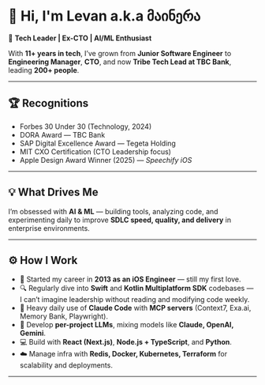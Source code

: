 # 👋 Hi, I'm Levan a.k.a მაინერა  

🚀 **Tech Leader | Ex-CTO | AI/ML Enthusiast**  

With **11+ years in tech**, I’ve grown from **Junior Software Engineer** to **Engineering Manager**, **CTO**, and now **Tribe Tech Lead at TBC Bank**, leading **200+ people**.  

---

## 🏆 Recognitions  
- Forbes 30 Under 30 (Technology, 2024)  
- DORA Award — TBC Bank  
- SAP Digital Excellence Award — Tegeta Holding  
- MIT CXO Certification (CTO Leadership focus)  
- Apple Design Award Winner (2025) — *Speechify iOS*  

---

## 💡 What Drives Me  
I’m obsessed with **AI & ML** — building tools, analyzing code, and experimenting daily to improve **SDLC speed, quality, and delivery** in enterprise environments.  

---

## ⚙️ How I Work  
- 🎯 Started my career in **2013 as an iOS Engineer** — still my first love.  
- 🔍 Regularly dive into **Swift** and **Kotlin Multiplatform SDK** codebases — I can’t imagine leadership without reading and modifying code weekly.  
- 🤖 Heavy daily use of **Claude Code** with **MCP servers** (Context7, Exa.ai, Memory Bank, Playwright).  
- 🧩 Develop **per-project LLMs**, mixing models like **Claude, OpenAI, Gemini**.  
- 💻 Build with **React (Next.js)**, **Node.js + TypeScript**, and **Python**.  
- ☁️ Manage infra with **Redis, Docker, Kubernetes, Terraform** for scalability and deployments.  

---
